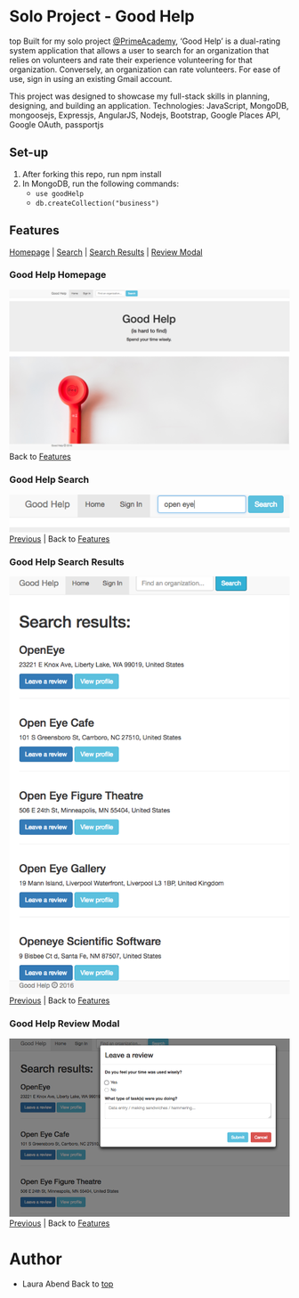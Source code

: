 # Solo Project - Good Help
<a name="top">top</a>
Built for my solo project [@PrimeAcademy](https://github.com/PrimeAcademy), ‘Good Help’ is a dual-rating system application that allows a user to search for
an organization that relies on volunteers and rate their experience volunteering
for that organization. Conversely, an organization can rate volunteers. For ease of use, sign in using an existing Gmail account.

This project was designed to showcase my full-stack skills in planning, designing, and building an application. Technologies: JavaScript, MongoDB, mongoosejs, Expressjs, AngularJS, Nodejs, Bootstrap, Google Places API, Google OAuth, passportjs

## Set-up
1. After forking this repo, run npm install
2. In MongoDB, run the following commands:
    - `use goodHelp`
    - `db.createCollection("business")`

## <a name="features">Features</a>
[Homepage](#homepage) | [Search](#search) | [Search Results](#results) | [Review Modal](#review)

### <a name="homepage">Good Help Homepage</a>
![Good Help](screenshots/homepage.png)
Back to [Features](#features)

### <a name="search">Good Help Search</a>
![Good Help Search](screenshots/search.png)
[Previous](#homepage) | Back to [Features](#features)

### <a name="results">Good Help Search Results</a>
![Good Help Search Results](screenshots/searchresults.png)
[Previous](#search) | Back to [Features](#features)

### <a name="review">Good Help Review Modal</a>
![Good Help Review Modal](screenshots/reviewmodal.png)
[Previous](#results) | Back to [Features](#features)

# Author
- Laura Abend
Back to [top](#top)
